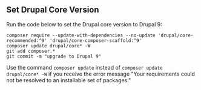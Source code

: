 ## Set Drupal Core Version

Run the code below to set the Drupal core version to Drupal 9:

  ```shell{promptUser: user}
  composer require --update-with-dependencies --no-update 'drupal/core-recommended:^9' 'drupal/core-composer-scaffold:^9'
  composer update drupal/core* -W
  git add composer.*
  git commit -m "upgrade to Drupal 9"
  ```

Use the command `composer update` instead of `composer update drupal/core* -W` if you receive the error message "Your requirements could not be resolved to an installable set of packages." 
